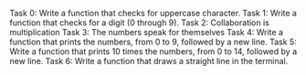 Task 0: Write a function that checks for uppercase character.
Task 1: Write a function that checks for a digit (0 through 9).
Task 2: Collaboration is multiplication
Task 3:  The numbers speak for themselves
Task 4: Write a function that prints the numbers, from 0 to 9, followed by a new line.
Task 5: Write a function that prints 10 times the numbers, from 0 to 14, followed by a new line.
Task 6: Write a function that draws a straight line in the terminal. 

